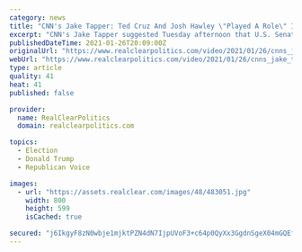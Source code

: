 ```yaml
---
category: news
title: "CNN's Jake Tapper: Ted Cruz And Josh Hawley \"Played A Role\" In Capitol Riots, Should Be \"Co-Defendants\" At Trump Trial"
excerpt: "CNN's Jake Tapper suggested Tuesday afternoon that U.S. Senators Ted Cruz and Josh Hawley should be \"co-defendants\" at the impeachment trial for former President Trump. Tapper made these comments as senators were being sworn in as jurors."
publishedDateTime: 2021-01-26T20:09:00Z
originalUrl: "https://www.realclearpolitics.com/video/2021/01/26/cnns_jake_tapper_ted_cruz_and_josh_hawley_played_a_role_in_capitol_riots_should_be_co-defendants_at_trump_trial.html#!"
webUrl: "https://www.realclearpolitics.com/video/2021/01/26/cnns_jake_tapper_ted_cruz_and_josh_hawley_played_a_role_in_capitol_riots_should_be_co-defendants_at_trump_trial.html#!"
type: article
quality: 41
heat: 41
published: false

provider:
  name: RealClearPolitics
  domain: realclearpolitics.com

topics:
  - Election
  - Donald Trump
  - Republican Voice

images:
  - url: "https://assets.realclear.com/images/48/483051.jpg"
    width: 800
    height: 599
    isCached: true

secured: "j6IkgyF8zN0wbje1mjktPZN4dN7IjpUVoF3+c64p0QyXx3GgdnSgeX04mGQEf4/2b7WbYx68qlV/ZyRdgK6gM4WyYTohgMfATs8+olOzk8yZVLdyPUKGhMpVsuLX3uo9HGBFi0plHYeAKZij2MhJEksUcOgetcIeofSDMY2xdXe2ybfFfoKYYfPZa0pxqO102AspGBfeE3gVsXFtr6cOQ4UpwiE0V5OLXWs1YB1MX6W3RgZjd4sa1n5LxAiLZXw+9byDtc3ZUbXGwq694umI5MgJq2HGQPdOzDrEBHuPHR++Y6nzQUpJdoSCX0oAEnCE8SGsrhLAPhbYAGpZ0NxUg1MNZww7nU19Vs/mF6NsrgY=;cJNYdTAV1XRe6+vpARnyKA=="
---
```


